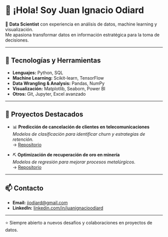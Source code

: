 # 👋 ¡Hola! Soy Juan Ignacio Odiard  

🎯 **Data Scientist** con experiencia en análisis de datos, machine learning y visualización.  
Me apasiona transformar datos en información estratégica para la toma de decisiones.  

---

## 🚀 Tecnologías y Herramientas  
- **Lenguajes:** Python, SQL  
- **Machine Learning:** Scikit-learn, TensorFlow  
- **Data Wrangling & Analysis:** Pandas, NumPy  
- **Visualización:** Matplotlib, Seaborn, Power BI  
- **Otros:** Git, Jupyter, Excel avanzado  

---

## 📂 Proyectos Destacados  
- 📊 **Predicción de cancelación de clientes en telecomunicaciones**  
  *Modelos de clasificación para identificar churn y estrategias de retención.*  
  → [Repositorio]([URL-del-proyecto](https://github.com/Juaniod/Portfolio-DA/blob/main/proyecto_telecomunicaciones.ipynb))  

- ⛏️ **Optimización de recuperación de oro en minería**  
  *Modelos de regresión para mejorar procesos metalúrgicos.*  
  → [Repositorio]([URL-del-proyecto](https://github.com/Juaniod/Portfolio-DA/blob/main/proyecto_mineria.ipynb))  


---

## 📫 Contacto  
- **Email:** jiodiard@gmail.com  
- **LinkedIn:** [linkedin.com/in/juanignacioodiard](https://www.linkedin.com/in/juanignacio-odiard/)  

---
⭐ Siempre abierto a nuevos desafíos y colaboraciones en proyectos de datos.
